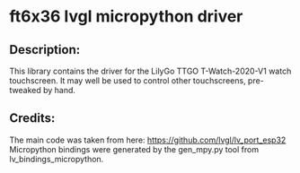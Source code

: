 # ft6x36 lvgl micropython driver
## Description:
This library contains the driver for the LilyGo TTGO T-Watch-2020-V1 watch touchscreen.
It may well be used to control other touchscreens, pre-tweaked by hand.
## Credits:
The main code was taken from here: https://github.com/lvgl/lv_port_esp32
Micropython bindings were generated by the gen_mpy.py tool from lv_bindings_micropython.